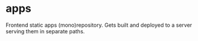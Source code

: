 # apps

Frontend static apps (mono)repository. Gets built and deployed to a server serving them in separate paths.
